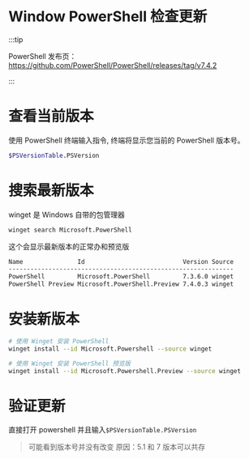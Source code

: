 # Window PowerShell 检查更新

:::tip

PowerShell 发布页：https://github.com/PowerShell/PowerShell/releases/tag/v7.4.2

:::

# 查看当前版本

使用 PowerShell 终端输入指令, 终端将显示您当前的 PowerShell 版本号。

```bash
$PSVersionTable.PSVersion
```

# 搜索最新版本

winget 是 Windows 自带的包管理器

```bash
winget search Microsoft.PowerShell
```

这个会显示最新版本的正常办和预览版

```bash
Name               Id                           Version Source
--------------------------------------------------------------
PowerShell         Microsoft.PowerShell         7.3.6.0 winget
PowerShell Preview Microsoft.PowerShell.Preview 7.4.0.3 winget
```

# 安装新版本

```bash
# 使用 Winget 安装 PowerShell
winget install --id Microsoft.Powershell --source winget

# 使用 Winget 安装 PowerShell 预览版
winget install --id Microsoft.Powershell.Preview --source winget
```

# 验证更新

直接打开 powershell 并且输入`$PSVersionTable.PSVersion`

> 可能看到版本号并没有改变 原因：5.1 和 7 版本可以共存
